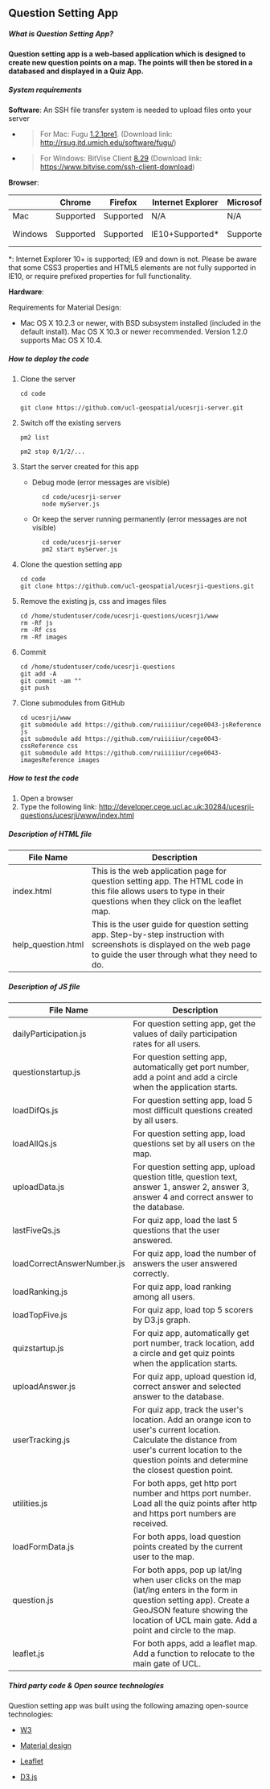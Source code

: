## **Question Setting App**

##### What is Question Setting App?

**Question setting app is a web-based application which is designed to create new question points
on a map. The points will then be stored in a databased and displayed in a Quiz
App.**

##### System requirements

**Software**: An SSH file transfer system is needed to upload files onto your server

- > For Mac: Fugu [1.2.1pre1](http://sourceforge.net/projects/fugussh/files/Unstable/fugu-1.2.1pre1/Fugu-1.2.1pre1.zip/download). (Download link: http://rsug.itd.umich.edu/software/fugu/)

- > For Windows: BitVise Client [8.29](https://www.bitvise.com/ssh-client-download) (Download link: https://www.bitvise.com/ssh-client-download)

**Browser**: 

|      |   Chrome   | Firefox     |    Internet Explorer   |  MicrosoftEdge    |   Opera   |  Safari     |
| ---- | ---- | ---- | ---- | ---- | ---- | ---- |
|   Mac   |   Supported    | Supported     |   N/A   |   N/A   |  Supported    |   Supported   |
| Windows | Supported | Supported | IE10+Supported* | Supported | Supported | Not supported |

*: Internet Explorer 10+ is supported; IE9 and down is not. Please be aware that some CSS3 properties and HTML5 elements are not fully supported in IE10, or require prefixed properties for full functionality. 

**Hardware**:

Requirements for Material Design:

- Mac OS X 10.2.3 or newer, with BSD subsystem installed (included in the default install). Mac OS X 10.3 or newer recommended. Version 1.2.0 supports Mac OS X 10.4.

##### How to deploy the code

1. Clone the server

   ```
   cd code
   
   git clone https://github.com/ucl-geospatial/ucesrji-server.git
   ```

2. Switch off the existing servers

   ```
   pm2 list
   
   pm2 stop 0/1/2/...
   ```

3. Start the server created for this app

   - Debug mode (error messages are visible)

   ```
         cd code/ucesrji-server
         node myServer.js
   ```

   - Or keep the server running permanently (error messages are not visible)

   ```
         cd code/ucesrji-server
         pm2 start myServer.js
   ```

4. Clone the question setting app

   ```
   cd code
   git clone https://github.com/ucl-geospatial/ucesrji-questions.git
   ```

5. Remove the existing js, css and images files

   ```
   cd /home/studentuser/code/ucesrji-questions/ucesrji/www
   rm -Rf js
   rm -Rf css
   rm -Rf images
   ```

6. Commit

   ```
   cd /home/studentuser/code/ucesrji-questions
   git add -A
   git commit -am ""
   git push
   ```

7. Clone submodules from GitHub

   ```
   cd ucesrji/www
   git submodule add https://github.com/ruiiiiiur/cege0043-jsReference js
   git submodule add https://github.com/ruiiiiiur/cege0043-cssReference css
   git submodule add https://github.com/ruiiiiiur/cege0043-imagesReference images
   ```

##### How to test the code

1. Open a browser
2. Type the following link: http://developer.cege.ucl.ac.uk:30284/ucesrji-questions/ucesrji/www/index.html

##### Description of HTML file

| File Name     |  Description    |
| ---- | ---- |
| index.html                |  This is the web application page for question setting app. The HTML code in this file allows users to type in their questions when they click on the leaflet map.    |
|  help_question.html               |  This is the user guide for question setting app. Step-by-step instruction with screenshots is displayed on the web page to guide the user through what they need to do.  |

##### Description of JS file

|  File Name     |  Description    |
| ---- | ---- |
|  dailyParticipation.js    |  For question setting app, get the values of daily participation rates for all users.     |
|  questionstartup.js    |  For question setting app, automatically get port number, add a point and add a circle  when the application starts.     |
|  loadDifQs.js    |  For question setting app, load 5 most difficult questions created by all users.    |
|  loadAllQs.js    |  For question setting app, load questions set by all users on the map.  |
|  uploadData.js    |  For question setting app, upload question title, question text, answer 1, answer 2, answer 3, answer 4 and correct answer to the database.    |
|  lastFiveQs.js    |  For quiz app, load the last 5 questions that the user answered.      |
|  loadCorrectAnswerNumber.js    | For quiz app, load the number of answers the user answered correctly. |
|  loadRanking.js    |  For quiz app, load ranking among all users.    |
|   loadTopFive.js   |  For quiz app, load top 5 scorers by D3.js graph.    |
|  quizstartup.js    |  For quiz app, automatically get port number, track location, add a circle and get quiz points when the application starts.     |
|  uploadAnswer.js    | For quiz app, upload question id, correct answer and selected answer to the database.     |
|  userTracking.js    | For quiz app, track the user's location. Add an orange icon to user's current location. Calculate the distance from user's current location to the question points and determine the closest question point.     |
|  utilities.js    |  For both apps, get http port number and https port number. Load all the quiz points after http and https port numbers are received.    |
|  loadFormData.js    | For both apps, load question points created by the current user to the map.     |
|  question.js    |   For both apps, pop up lat/lng when user clicks on the map (lat/lng enters in the form in question setting app). Create a GeoJSON feature showing the location of UCL main gate. Add a point and circle to the map.   |
|leaflet.js| For both apps, add a leaflet map. Add a function to relocate to the main gate of UCL. |

##### Third party code & Open source technologies

Question setting app was built using the following amazing open-source technologies:

- [W3](https://www.w3schools.com/w3js/default.asp)
- [Material design](https://material.io/design/)

- [Leaflet](https://leafletjs.com/)

- [D3.js](https://d3js.org/)

